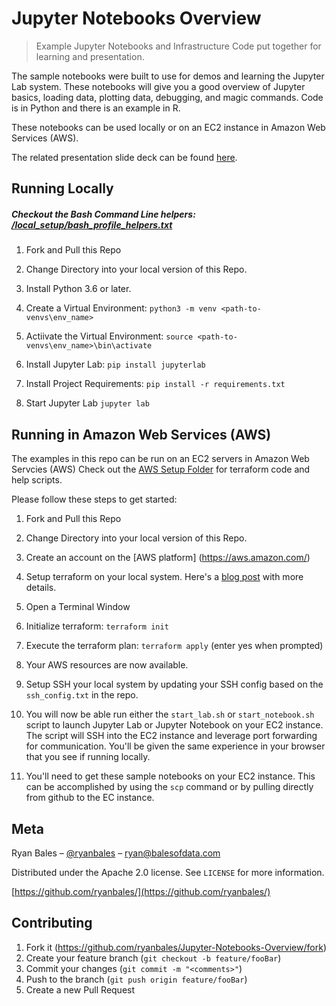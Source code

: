 # Jupyter Notebooks Overview
> Example Jupyter Notebooks and Infrastructure Code put together for learning and presentation.


The sample notebooks were built to use for demos and learning the Jupyter Lab system.  These notebooks will give you a good overview of Jupyter basics, loading data, plotting data, debugging, and magic commands.  Code is in Python and there is an example in R.

These notebooks can be used locally or on an EC2 instance in Amazon Web Services (AWS).

The related presentation slide deck can be found [here](https://t.co/lEfMkm0UOz).


## Running Locally
##### Checkout the Bash Command Line helpers: [/local_setup/bash_profile_helpers.txt](https://github.com/ryanbales/Jupyter-Notebooks-Overview/blob/master/local_setup/bash_profile_helpers.txt)

1. Fork and Pull this Repo

2. Change Directory into your local version of this Repo.

3. Install Python 3.6 or later.

4. Create a Virtual Environment: ```python3 -m venv <path-to-venvs\env_name>```

5. Actiivate the Virtual Environment: ```source <path-to-venvs\env_name>\bin\activate```

6. Install Jupyter Lab: ```pip install jupyterlab```

7. Install Project Requirements: ```pip install -r requirements.txt```

8. Start Jupyter Lab ```jupyter lab```


## Running in Amazon Web Services (AWS)
The examples in this repo can be run on an EC2 servers in Amazon Web Servcies (AWS) Check out the [AWS Setup Folder](https://github.com/ryanbales/Jupyter-Notebooks-Overview/blob/master/aws_setup/) for terraform code and help scripts.

Please follow these steps to get started:

1. Fork and Pull this Repo

2. Change Directory into your local version of this Repo.

3. Create an account on the [AWS platform] (https://aws.amazon.com/)

4. Setup terraform on your local system. Here's a [blog post](https://hackernoon.com/introduction-to-aws-with-terraform-7a8daf261dc0) with more details.

5. Open a Terminal Window

6. Initialize terraform: ```terraform init```

7. Execute the terraform plan: ```terraform apply``` (enter yes when prompted)

8. Your AWS resources are now available.

9. Setup SSH your local system by updating your SSH config based on the `ssh_config.txt` in the repo.

10.  You will now be able run either the ``start_lab.sh`` or ``start_notebook.sh`` script to launch Jupyter Lab or Jupyter Notebook on your EC2 instance.  The script will SSH into the EC2 instance and leverage port forwarding for communication.  You'll be given the same experience in your browser that you see if running locally.

11.  You'll need to get these sample notebooks on your EC2 instance.  This can be accomplished by using the ```scp``` command or by pulling directly from github to the EC instance.


## Meta

Ryan Bales – [@ryanbales](https://twitter.com/ryanbales) – ryan@balesofdata.com

Distributed under the Apache 2.0 license. See ``LICENSE`` for more information.

[https://github.com/ryanbales/](https://github.com/ryanbales/)

## Contributing

1. Fork it (<https://github.com/ryanbales/Jupyter-Notebooks-Overview/fork>)
2. Create your feature branch (`git checkout -b feature/fooBar`)
3. Commit your changes (`git commit -m "<comments>"`)
4. Push to the branch (`git push origin feature/fooBar`)
5. Create a new Pull Request
